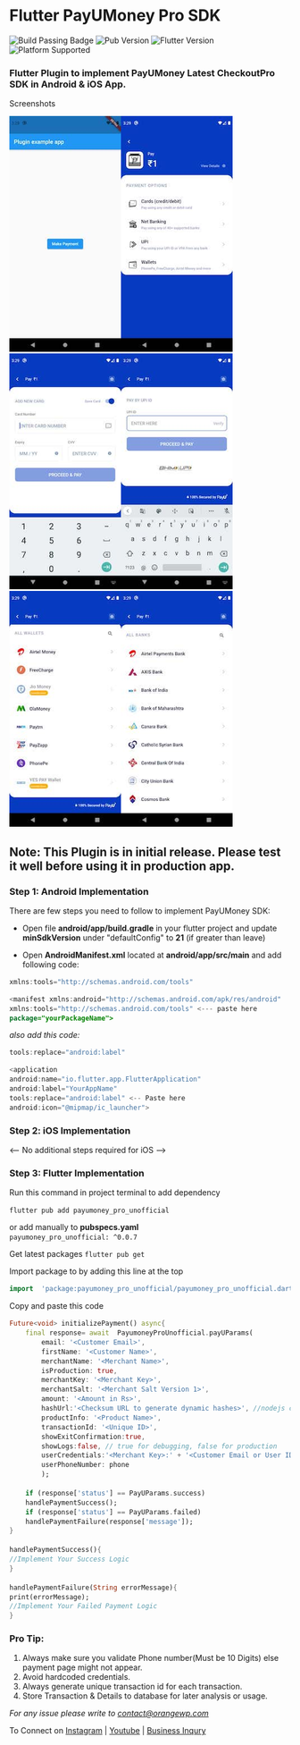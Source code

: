# Flutter PayUMoney Pro SDK

![Build Passing Badge](https://img.shields.io/badge/build-Passing-brightgreen) ![Pub Version](https://img.shields.io/pub/v/payumoney_pro_unofficial?label=Version) ![Flutter Version](https://img.shields.io/badge/Flutter-v2.2.3-blue) ![Platform Supported](https://img.shields.io/badge/Platform%20Supported-Android%20%7C%20iOS-red)

### Flutter Plugin to implement PayUMoney Latest CheckoutPro SDK in Android & iOS App.

Screenshots

![screenshot](https://github.com/orangepreneur/payumoneySDK/blob/master/screenshots/main.jpg)![screenshot](https://github.com/orangepreneur/payumoneySDK/blob/master/screenshots/paymentpage.jpg)![screenshot](https://github.com/orangepreneur/payumoneySDK/blob/master/screenshots/card.jpg)![screenshot](https://github.com/orangepreneur/payumoneySDK/blob/master/screenshots/upi.jpg)![screenshot](https://github.com/orangepreneur/payumoneySDK/blob/master/screenshots/wallets.jpg)![screenshot](https://github.com/orangepreneur/payumoneySDK/blob/master/screenshots/netbanking.jpg)

## Note: This Plugin is in initial release. Please test it well before using it in production app.

### Step 1: Android Implementation

There are few steps you need to follow to implement PayUMoney SDK:

- Open file **android/app/build.gradle** in your flutter project and update **minSdkVersion** under "defaultConfig" to **21** (if greater than leave)

- Open **AndroidManifest.xml** located at **android/app/src/main** and add following code:

```java
xmlns:tools="http://schemas.android.com/tools"
```

```java
<manifest xmlns:android="http://schemas.android.com/apk/res/android"
xmlns:tools="http://schemas.android.com/tools" <--- paste here
package="yourPackageName">
```

_also add this code:_

```java
tools:replace="android:label"
```

```java
<application
android:name="io.flutter.app.FlutterApplication"
android:label="YourAppName"
tools:replace="android:label" <-- Paste here
android:icon="@mipmap/ic_launcher">
```

### Step 2: iOS Implementation

<-- No additional steps required for iOS -->

### Step 3: Flutter Implementation

Run this command in project terminal to add dependency

`flutter pub add payumoney_pro_unofficial`

or add manually to **pubspecs.yaml**  
`payumoney_pro_unofficial: ^0.0.7`

Get latest packages
`flutter pub get `

Import package to by adding this line at the top

```dart
import  'package:payumoney_pro_unofficial/payumoney_pro_unofficial.dart';
```

Copy and paste this code

```dart
Future<void> initializePayment() async{
	final response= await  PayumoneyProUnofficial.payUParams(
		email: '<Customer Email>',
		firstName: '<Customer Name>',
		merchantName: '<Merchant Name>',
		isProduction: true,
		merchantKey: '<Merchant Key>',
		merchantSalt: '<Merchant Salt Version 1>',
		amount: '<Amount in Rs>',
		hashUrl:'<Checksum URL to generate dynamic hashes>', //nodejs code is included. Host the code and update its url here.
		productInfo: '<Product Name>',
		transactionId: '<Unique ID>',
		showExitConfirmation:true,
		showLogs:false, // true for debugging, false for production
		userCredentials:'<Merchant Key>:' + '<Customer Email or User ID>',
		userPhoneNumber: phone
		);

	if (response['status'] == PayUParams.success)
	handlePaymentSuccess();
	if (response['status'] == PayUParams.failed)
	handlePaymentFailure(response['message']);
}

handlePaymentSuccess(){
//Implement Your Success Logic
}

handlePaymentFailure(String errorMessage){
print(errorMessage);
//Implement Your Failed Payment Logic
}

```

### Pro Tip:

1. Always make sure you validate Phone number(Must be 10 Digits) else payment page might not appear.
2. Avoid hardcoded credentials.
3. Always generate unique transaction id for each transaction.
4. Store Transaction & Details to database for later analysis or usage.

_For any issue please write to [contact@orangewp.com](mailto:contact@orangewp.com)_

To Connect on [Instagram](https://instagram.com/orangepreneur) | [Youtube](https://orangepreneur.com) | [Business Inqury](https://wa.me/916398259963)

